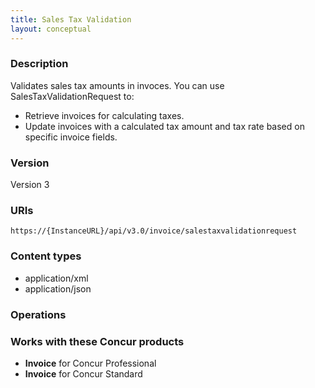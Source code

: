 ```yaml
---
title: Sales Tax Validation 
layout: conceptual
---
```





###  Description

Validates sales tax amounts in invoces. You can use SalesTaxValidationRequest to:

* Retrieve invoices for calculating taxes.
* Update invoices with a calculated tax amount and tax rate based on specific invoice fields.

###  Version

Version 3

###  URIs

`https://{InstanceURL}/api/v3.0/invoice/salestaxvalidationrequest`

###  Content types

* application/xml
* application/json

###  Operations

###  Works with these Concur products

* **Invoice** for Concur Professional
* **Invoice** for Concur Standard

